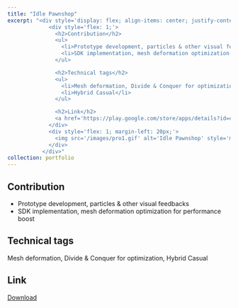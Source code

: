 ```yaml
---
title: "Idle Pawnshop"
excerpt: "<div style='display: flex; align-items: center; justify-content: space-between;'>
             <div style='flex: 1;'>
               <h2>Contribution</h2>
               <ul>
                 <li>Prototype development, particles & other visual feedbacks</li>
                 <li>SDK implementation, mesh deformation optimization for performance boost</li>
               </ul>

               <h2>Technical tags</h2>
               <ul>
                 <li>Mesh deformation, Divide & Conquer for optimization</li>
                 <li>Hybrid Casual</li>
               </ul>

               <h2>Link</h2>
               <a href='https://play.google.com/store/apps/details?id=com.kolpoverse.idlepawnshop'>Download</a>
             </div>
             <div style='flex: 1; margin-left: 20px;'>
               <img src='/images/pro1.gif' alt='Idle Pawnshop' style='max-width: 100%;'>
             </div>
           </div>"
collection: portfolio
---
```

Contribution
-----
* Prototype development, particles & other visual feedbacks 
* SDK implementation, mesh deformation optimization for performance boost

Technical tags
-----
Mesh deformation, Divide & Conquer for optimization, Hybrid Casual 

Link
-----
[Download](https://play.google.com/store/apps/details?id=com.kolpoverse.idlepawnshop)